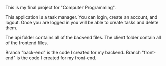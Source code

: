 This is my final project for "Computer Programming".

This application is a task manager. You can login, create an account, and logout. Once you are logged in you will be able to create tasks and delete them.

The api folder contains all of the backend files.
The client folder contain all of the frontend files.

Branch "back-end" is the code I created for my backend.
Branch "front-end" is the code I created for my front-end.
